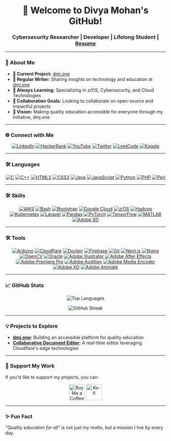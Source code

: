 <h1 align="center">👋 Welcome to Divya Mohan's GitHub!</h1>
<h3 align="center">Cybersecurity Researcher | Developer | Lifelong Student | <a href="https://dmj.one/resume/">Resume</a></h3>
<!-- <p align="center">
  <img src="https://komarev.com/ghpvc/?username=divyamohan1993&label=Profile%20Views&color=0e75b6&style=flat" alt="Profile Views" />
</p> -->

---

### 🌟 About Me
- **🔭 Current Project:** [dmj.one](https://github.com/dmjone/)  
- **📝 Regular Writer:** Sharing insights on technology and education at [dmj.one](https://dmj.one)  
- **🌱 Always Learning:** Specializing in z/OS, Cybersecurity, and Cloud Technologies  
- **👯 Collaboration Goals:** Looking to collaborate on open-source and impactful projects  
- **🚀 Vision:** Making quality education accessible for everyone through my initiative, dmj.one  
<!-- - **🎓 Education:** B.Tech in Computer Science (Cybersecurity) at Shoolini University  -->

---

### 🌐 Connect with Me
<p align="center">
  <a href="https://linkedin.com/in/divyamohan1993" target="_blank"><img src="https://img.shields.io/badge/LinkedIn-blue?style=for-the-badge&logo=linkedin" alt="LinkedIn" /></a>
  <a href="https://www.hackerrank.com/divyamohan1993" target="_blank"><img src="https://img.shields.io/badge/HackerRank-000000?style=for-the-badge&logo=hackerrank" alt="HackerRank" /></a>
  <a href="https://www.youtube.com/c/divyamohan1993" target="_blank"><img src="https://img.shields.io/badge/YouTube-FF0000?style=for-the-badge&logo=youtube&logoColor=white" alt="YouTube" /></a>  
  <a href="https://twitter.com/divyamohan1993" target="_blank"><img src="https://img.shields.io/badge/Twitter-1DA1F2?style=for-the-badge&logo=x" alt="Twitter" /></a>
  <a href="https://leetcode.com/divyamohan1993" target="_blank"><img src="https://img.shields.io/badge/LeetCode-FFA116?style=for-the-badge&logo=leet" alt="LeetCode" /></a>
  <a href="https://kaggle.com/divyamohan1993" target="_blank"><img src="https://img.shields.io/badge/Kaggle-20BEFF?style=for-the-badge&logo=kaggle" alt="Kaggle" /></a>
</p>

---

### 🛠️ Languages
<p align="center">
  <a href="https://www.cprogramming.com/" target="_blank"><img src="https://img.shields.io/badge/C-00599C?style=for-the-badge&logo=c&logoColor=white" alt="C" /></a>
  <a href="https://www.w3schools.com/cpp/" target="_blank"><img src="https://img.shields.io/badge/C++-00599C?style=for-the-badge&logo=cplusplus&logoColor=white" alt="C++" /></a>
  <a href="https://www.w3.org/html/" target="_blank"><img src="https://img.shields.io/badge/HTML5-E34F26?style=for-the-badge&logo=html5&logoColor=white" alt="HTML5" /></a>
  <a href="https://www.w3schools.com/css/" target="_blank"><img src="https://img.shields.io/badge/CSS3-1572B6?style=for-the-badge&logo=css3&logoColor=white" alt="CSS3" /></a>
  <a href="https://www.java.com" target="_blank"><img src="https://img.shields.io/badge/Java-007396?style=for-the-badge&logo=java&logoColor=white" alt="Java" /></a>
  <a href="https://developer.mozilla.org/en-US/docs/Web/JavaScript" target="_blank"><img src="https://img.shields.io/badge/JavaScript-F7DF1E?style=for-the-badge&logo=javascript&logoColor=black" alt="JavaScript" /></a>
  <a href="https://www.python.org" target="_blank"><img src="https://img.shields.io/badge/Python-3776AB?style=for-the-badge&logo=python&logoColor=white" alt="Python" /></a>
  <a href="https://www.php.net" target="_blank"><img src="https://img.shields.io/badge/PHP-777BB4?style=for-the-badge&logo=php&logoColor=white" alt="PHP" /></a>
  <a href="https://www.perl.org/" target="_blank"><img src="https://img.shields.io/badge/Perl-39457E?style=for-the-badge&logo=perl&logoColor=white" alt="Perl" /></a>
</p>

---

### 🛠️ Skills
<p align="center">
  <a href="https://aws.amazon.com" target="_blank"><img src="https://img.shields.io/badge/AWS-232F3E?style=for-the-badge&logo=amazon&logoColor=white" alt="AWS" /></a>
  <a href="https://www.gnu.org/software/bash/" target="_blank"><img src="https://img.shields.io/badge/Bash-4EAA25?style=for-the-badge&logo=gnubash&logoColor=white" alt="Bash" /></a>
  <a href="https://getbootstrap.com" target="_blank"><img src="https://img.shields.io/badge/Bootstrap-7952B3?style=for-the-badge&logo=bootstrap&logoColor=white" alt="Bootstrap" /></a>
  <a href="https://cloud.google.com" target="_blank"><img src="https://img.shields.io/badge/Google%20Cloud-4285F4?style=for-the-badge&logo=google-cloud&logoColor=white" alt="Google Cloud" /></a>
  <a href="https://www.ibm.com/products/zos" target="_blank"><img src="https://img.shields.io/badge/-z%2FOS-000000?style=for-the-badge&logo=ibm&logoColor=white" alt="z/OS" /></a>
  <a href="https://hadoop.apache.org/" target="_blank"><img src="https://img.shields.io/badge/Hadoop-66CCFF?style=for-the-badge&logo=apachehadoop&logoColor=white" alt="Hadoop" /></a>  
  <a href="https://kubernetes.io" target="_blank"><img src="https://img.shields.io/badge/Kubernetes-326CE5?style=for-the-badge&logo=kubernetes&logoColor=white" alt="Kubernetes" /></a>
  <a href="https://laravel.com/" target="_blank"><img src="https://img.shields.io/badge/Laravel-FF2D20?style=for-the-badge&logo=laravel&logoColor=white" alt="Laravel" /></a>
  <a href="https://pandas.pydata.org/" target="_blank"><img src="https://img.shields.io/badge/Pandas-150458?style=for-the-badge&logo=pandas&logoColor=white" alt="Pandas" /></a>
  <a href="https://pytorch.org/" target="_blank"><img src="https://img.shields.io/badge/PyTorch-EE4C2C?style=for-the-badge&logo=pytorch&logoColor=white" alt="PyTorch" /></a>
  <a href="https://www.tensorflow.org" target="_blank"><img src="https://img.shields.io/badge/TensorFlow-FF6F00?style=for-the-badge&logo=tensorflow&logoColor=white" alt="TensorFlow" /></a>
  <a href="https://www.mathworks.com/" target="_blank"><img src="https://img.shields.io/badge/MATLAB-0076A8?style=for-the-badge&logo=mathworks&logoColor=white" alt="MATLAB" /></a>
  <a href="https://www.adobe.com/products/xd.html" target="_blank"><img src="https://img.shields.io/badge/Adobe%20XD-FF61F6?style=for-the-badge&logo=adobexd&logoColor=white" alt="Adobe XD" /></a>  
</p>

---

### 🛠️ Tools
<p align="center">
  <a href="https://www.arduino.cc/" target="_blank"><img src="https://img.shields.io/badge/Arduino-00979D?style=for-the-badge&logo=arduino&logoColor=white" alt="Arduino" /></a>
  <a href="https://cloudflare.com/" target="_blank"><img src="https://img.shields.io/badge/Cloudflare-F38020?style=for-the-badge&logo=cloudflare&logoColor=white" alt="Cloudflare" /></a>
  <a href="https://www.docker.com/" target="_blank"><img src="https://img.shields.io/badge/Docker-2496ED?style=for-the-badge&logo=docker&logoColor=white" alt="Docker" /></a>
  <a href="https://firebase.google.com/" target="_blank"><img src="https://img.shields.io/badge/Firebase-FFCA28?style=for-the-badge&logo=firebase&logoColor=white" alt="Firebase" /></a>
  <a href="https://git-scm.com/" target="_blank"><img src="https://img.shields.io/badge/Git-F05032?style=for-the-badge&logo=git&logoColor=white" alt="Git" /></a>
  <a href="https://nextjs.org/" target="_blank"><img src="https://img.shields.io/badge/Next.js-000000?style=for-the-badge&logo=next.js&logoColor=white" alt="Next.js" /></a>
  <a href="https://www.nginx.com" target="_blank"><img src="https://img.shields.io/badge/Nginx-269539?style=for-the-badge&logo=nginx&logoColor=white" alt="Nginx" /></a>
  <a href="https://opencv.org/" target="_blank"><img src="https://img.shields.io/badge/OpenCV-5C3EE8?style=for-the-badge&logo=opencv&logoColor=white" alt="OpenCV" /></a>
  <a href="https://www.oracle.com/" target="_blank"><img src="https://img.shields.io/badge/Oracle-F80000?style=for-the-badge&logo=oracle&logoColor=white" alt="Oracle" /></a>
  <a href="https://www.adobe.com/in/products/illustrator.html" target="_blank"><img src="https://img.shields.io/badge/Adobe%20Illustrator-FF9A00?style=for-the-badge&logo=adobeillustrator&logoColor=white" alt="Adobe Illustrator" /></a>
  <a href="https://www.adobe.com/in/products/after-effects.html" target="_blank"><img src="https://img.shields.io/badge/Adobe%20After%20Effects-9999FF?style=for-the-badge&logo=adobeaftereffects&logoColor=white" alt="Adobe After Effects" /></a>
  <a href="https://www.adobe.com/in/products/premiere.html" target="_blank"><img src="https://img.shields.io/badge/Adobe%20Premiere%20Pro-9999FF?style=for-the-badge&logo=adobepremierepro&logoColor=white" alt="Adobe Premiere Pro" /></a>
  <a href="https://www.adobe.com/in/products/audition.html" target="_blank"><img src="https://img.shields.io/badge/Adobe%20Audition-00D4F7?style=for-the-badge&logo=adobeaudition&logoColor=white" alt="Adobe Audition" /></a>
  <a href="https://www.adobe.com/in/products/media-encoder.html" target="_blank"><img src="https://img.shields.io/badge/Adobe%20Media%20Encoder-9999FF?style=for-the-badge&logo=adobemediaencoder&logoColor=white" alt="Adobe Media Encoder" /></a>
  <a href="https://www.adobe.com/products/xd.html" target="_blank"><img src="https://img.shields.io/badge/Adobe%20XD-FF61F6?style=for-the-badge&logo=adobexd&logoColor=white" alt="Adobe XD" /></a>
  <a href="https://www.adobe.com/in/products/animate.html" target="_blank"><img src="https://img.shields.io/badge/Adobe%20Animate-FF9A00?style=for-the-badge&logo=adobeanimate&logoColor=white" alt="Adobe Animate" /></a>
</p>



---

### 📈 GitHub Stats
<p align="center">
  <img src="https://github-readme-stats.vercel.app/api/top-langs?username=divyamohan1993&show_icons=true&locale=en&layout=compact" alt="Top Languages" />
</p>
<p align="center">
  <img src="https://github-readme-streak-stats.herokuapp.com/?user=divyamohan1993" alt="GitHub Streak" />
</p>

---

### 💡 Projects to Explore
- **[dmj.one](https://github.com/dmjone/):** Building an accessible platform for quality education  
- **[Collaborative Document Editor](https://dmj.one/docs/new):** A real-time editor leveraging Cloudflare's edge technologies  
<!-- - **[Medicine Sharing Initiative](https://medicine.dmj.one):** Public welfare platform for medicine availability  -->

---

### 🤝 Support My Work
If you'd like to support my projects, you can:
<p align="center">
  <a href="https://www.buymeacoffee.com/divyamohan1993"><img src="https://cdn.buymeacoffee.com/buttons/v2/default-yellow.png" height="50" alt="Buy Me a Coffee" /></a>
  <a href="https://ko-fi.com/divyamohan1993"><img src="https://cdn.ko-fi.com/cdn/kofi3.png?v=3" height="50" alt="Ko-fi" /></a>
</p>

---

### ✨ Fun Fact
_"Quality education for all"_ is not just my motto, but a mission I live by every day.
